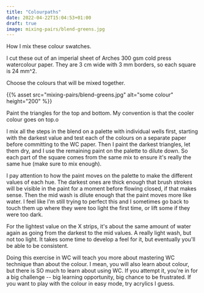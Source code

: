 ```yaml
---
title: "Colourpaths"
date: 2022-04-22T15:04:53+01:00
draft: true
image: mixing-pairs/blend-greens.jpg
---
```


How I mix these colour swatches.

I cut these out of an imperial sheet of Arches 300 gsm cold press watercolour paper.  They are 3 cm wide with 3 mm borders, so each square is 24 mm^2.  

Choose the colours that will be mixed together.  

{{% asset src="mixing-pairs/blend-greens.jpg" alt="some colour" height="200" %}}

Paint the triangles for the top and bottom.  My convention is that the cooler colour goes on top.o

I mix all the steps in the blend on a palette with individual wells first, starting with the darkest value and test each of the colours on a separate paper before committing to the WC paper. Then I paint the darkest triangles, let them dry, and I use the remaining paint on the palette to dilute down. So each part of the square comes from the same mix to ensure it's really the same hue (make sure to mix enough).

I pay attention to how the paint moves on the palette to make the different values of each hue. The darkest ones are thick enough that brush strokes will be visible in the paint for a moment before flowing closed, if that makes sense. Then the mid wash is dilute enough that the paint moves more like water. I feel like I'm still trying to perfect this and I sometimes go back to touch them up where they were too light the first time, or lift some if they were too dark.

For the lightest value on the X strips, it's about the same amount of water again as going from the darkest to the mid values. A really light wash, but not too light. It takes some time to develop a feel for it, but eventually you'll be able to be consistent. 

Doing this exercise in WC will teach you more about mastering WC technique than about the colour. I mean, you will also learn about colour, but there is SO much to learn about using WC. If you attempt it, you're in for a big challenge -- big learning opportunity, big chance to be frustrated.  If you want to play with the colour in easy mode, try acrylics I guess.  


